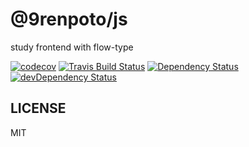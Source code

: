 # @9renpoto/js

study frontend with flow-type

[![codecov][codedov-image]][codecov-url] [![Travis Build Status][travis-image]][travis-url] [![Dependency Status][david-dm-image]][david-dm-url] [![devDependency Status][dev-david-dm-image]][dev-david-dm-url]

## LICENSE

MIT

[codecov-url]: https://codecov.io/gh/9renpoto/js
[codedov-image]: https://codecov.io/gh/9renpoto/js/branch/master/graph/badge.svg
[david-dm-image]: https://david-dm.org/9renpoto/js.svg
[david-dm-url]: https://david-dm.org/9renpoto/js
[dev-david-dm-image]: https://david-dm.org/9renpoto/js/dev-status.svg
[dev-david-dm-url]: https://david-dm.org/9renpoto/js#info=devDependencies
[travis-image]: https://travis-ci.org/9renpoto/js.svg?branch=master
[travis-url]: https://travis-ci.org/9renpoto/js

